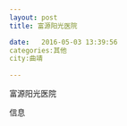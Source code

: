 ```yaml
--- 
layout: post 
title: 富源阳光医院

date:   2016-05-03 13:39:56 
categories:其他  
city:曲靖
  
--- 
```

   
富源阳光医院

信息


